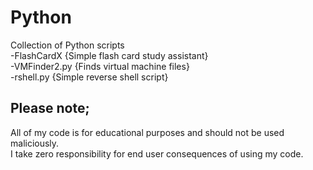 # Python  
Collection of Python scripts  
-FlashCardX {Simple flash card study assistant}  
-VMFinder2.py {Finds virtual machine files}  
-rshell.py {Simple reverse shell script}  

## Please note;  
All of my code is for educational purposes and should not be used maliciously.  
I take zero responsibility for end user consequences of using my code.  
